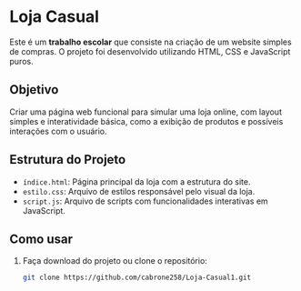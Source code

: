 # Loja Casual

Este é um **trabalho escolar** que consiste na criação de um website simples de compras. O projeto foi desenvolvido utilizando HTML, CSS e JavaScript puros.

## Objetivo

Criar uma página web funcional para simular uma loja online, com layout simples e interatividade básica, como a exibição de produtos e possíveis interações com o usuário.

## Estrutura do Projeto

- `índice.html`: Página principal da loja com a estrutura do site.
- `estilo.css`: Arquivo de estilos responsável pelo visual da loja.
- `script.js`: Arquivo de scripts com funcionalidades interativas em JavaScript.

## Como usar

1. Faça download do projeto ou clone o repositório:
   ```bash
   git clone https://github.com/cabrone258/Loja-Casual1.git
